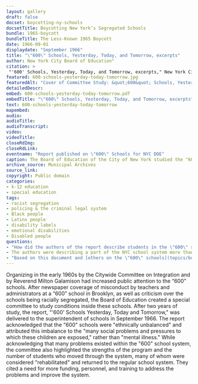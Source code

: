 ```yaml
--- 
layout: gallery
draft: false
docset: boycotting-ny-schools
docsetTitle: Boycotting New York’s Segregated Schools
bundle: 1965-boycott
bundleTitle: The Less-Known 1965 Boycott
date: 1966-09-01
displaydate: "September 1966"
title: "\"600\" Schools, Yesterday, Today, and Tomorrow, excerpts"
author: New York City Board of Education"
citation: >
 "'600' Schools, Yesterday, Today, and Tomorrow, excerpts," New York City Board of Education, in New York City Civil Rights History Project, Accessed: [Month Day, Year], https://nyccivilrightshistory.org/gallery/600-schools-yesterday-today-tomorrow.
featured: 600-schools-yesterday-today-tomorrow.jpg
featuredAlt: "Cover of Committee Study: &quot;600&quot; Schools, Yesterday, Today, and Tomorrow"
detailedDescr: 
embed: 600-schools-yesterday-today-tomorrow.pdf
embedTitle: "\"600\" Schools, Yesterday, Today, and Tomorrow, excerpts"
text: 600-schools-yesterday-today-tomorrow
mapembed: 
audio: 
audioTitle: 
audioTranscript: 
video: 
videoTitle: 
closeRdImg: 
closeRdLink: 
eventname: "Report published on \"600\" Schools for NYC DOE"
caption: The Board of Education of the City of New York studied the "600" schools. These were schools that, in the 1960s, kept students labeled “socially maladjusted,” out of regular schools and classes. Most of the students in the “600” schools at the time were Black and Puerto Rican boys.
archive_source: Municipal Archives
source_link: 
copyright: Public domain
categories: 
- k-12 education
- special education
tags: 
- racist segregation
- policing & the criminal legal system
- Black people
- Latinx people
- disability labels
- emotional disabilities
- Disabled people
questions:
- "How did the authors of the report describe students in the \"600\" schools? How did they describe the schools?"
- The authors were describing a part of the NYC school system more than fifty years ago. What parts of their description seem similar to schools in NYC today? What parts have changed?
- "Based on this document and [others on the \"600\" schools](topics/boycotting-ny-schools/1965-boycott), how do you think students who attended the \"600\" schools would have described their schools? How would their descriptions have compared to those of the report’s authors?" 
--- 
```


Organizing in the early 1960s by the Citywide Committee on Integration and by Reverend Milton Galamison had increased public attention to the “600” schools. After newspaper coverage of misconduct by teachers and administrators at a “600” school in Brooklyn, as well as criticism over the schools being racially segregated, the Board of Education created a special committee to study conditions inside these schools. After two years of study, the report, “'600' Schools Yesterday, Today and Tomorrow," was delivered to the superintendent of schools in September 1966. The report acknowledged that the "600" schools were "ethnically unbalanced" and attributed this imbalance to the "many social problems and pressures to which these children are exposed," rather than "mental illness." While acknowledging that many problems existed within the "600" school system, the committee also highlighted the strengths of the program and the number of students who moved through the system, many of whom were considered "rehabilitated" and returned to the regular school system. They cited a need for more funding, personnel, and training to address the problems and improve the system.
